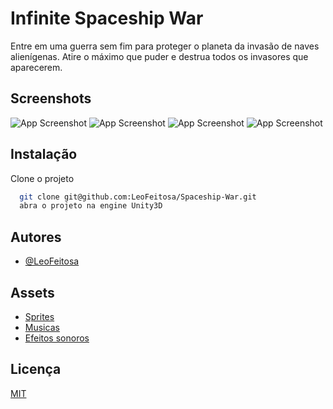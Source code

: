 
# Infinite Spaceship War

Entre em uma guerra sem fim para proteger o planeta da invasão de naves alienígenas. Atire o máximo que puder e destrua todos os invasores que aparecerem.

## Screenshots

![App Screenshot](https://img.itch.zone/aW1hZ2UvMTMwNzU4Mi83NjIyNDY4LnBuZw==/250x600/JgvvUX.png)
![App Screenshot](https://img.itch.zone/aW1hZ2UvMTMwNzU4Mi83NjIyNDYxLnBuZw==/250x600/bWaf6F.png)
![App Screenshot](https://img.itch.zone/aW1hZ2UvMTMwNzU4Mi83NjIyNDQxLnBuZw==/250x600/lC2FkZ.png)
![App Screenshot](https://img.itch.zone/aW1hZ2UvMTMwNzU4Mi83NjIyNDU1LnBuZw==/250x600/I%2BmIo0.png)


## Instalação

Clone o projeto

```bash
  git clone git@github.com:LeoFeitosa/Spaceship-War.git
  abra o projeto na engine Unity3D
```
    
## Autores

- [@LeoFeitosa](https://github.com/LeoFeitosa)


## Assets

 - [Sprites](https://ansimuz.itch.io/spaceship-shooter-environment)
 - [Musicas](https://opengameart.org/content/5-chiptunes-action)
 - [Efeitos sonoros](https://mixkit.co/free-sound-effects/game/)


## Licença

[MIT](https://choosealicense.com/licenses/mit/)

